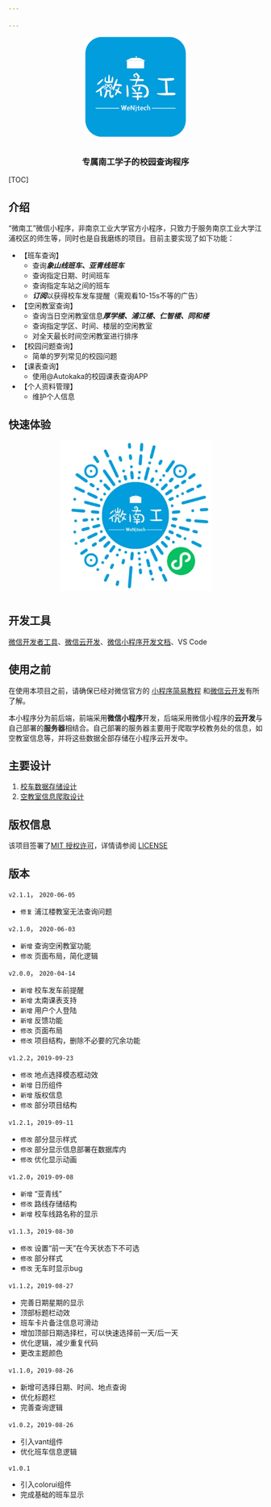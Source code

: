 ```yaml
---

---
```


<p align="center">
  <img alt="logo" src="./resource/WeNjtech.png" width="200" style="margin-bottom: 10px;">
</p>
<h3 align="center">专属南工学子的校园查询程序</h3>

[TOC]

## 介绍

“微南工”微信小程序，非南京工业大学官方小程序，只致力于服务南京工业大学江浦校区的师生等，同时也是自我磨练的项目。目前主要实现了如下功能：

- 【班车查询】
  - 查询***象山线班车、亚青线班车***
  - 查询指定日期、时间班车
  - 查询指定车站之间的班车
  - ***订阅***以获得校车发车提醒（需观看10-15s不等的广告）
- 【空闲教室查询】
  - 查询当日空闲教室信息***厚学楼、浦江楼、仁智楼、同和楼***
  - 查询指定学区、时间、楼层的空闲教室
  - 对全天最长时间空闲教室进行排序
- 【校园问题查询】
  - 简单的罗列常见的校园问题
- 【课表查询】
  - 使用@Autokaka的校园课表查询APP
- 【个人资料管理】
  - 维护个人信息

## 快速体验

<p align="center">
  <img alt="logo" src="./resource/推广.jpg
" width="300" style="margin-bottom: 10px;">
</p>


## 开发工具

[微信开发者工具](https://developers.weixin.qq.com/miniprogram/dev/devtools/devtools.html )、[微信云开发](https://developers.weixin.qq.com/miniprogram/dev/wxcloud/basis/getting-started.html)、[微信小程序开发文档](https://developers.weixin.qq.com/miniprogram/dev/framework/)、VS Code

## 使用之前

在使用本项目之前，请确保已经对微信官方的 [小程序简易教程](https://mp.weixin.qq.com/debug/wxadoc/dev/) 和[微信云开发](https://developers.weixin.qq.com/miniprogram/dev/wxcloud/basis/getting-started.html)有所了解。

本小程序分为前后端，前端采用**微信小程序**开发，后端采用微信小程序的**云开发**与自己部署的**服务器**相结合。自己部署的服务器主要用于爬取学校教务处的信息，如空教室信息等，并将这些数据全部存储在小程序云开发中。

## 主要设计

1. [校车数据存储设计]("./resource/校车数据存储设计.md")
2. [空教室信息爬取设计]("./resource/解析[查询空教室]请求.md")

## 版权信息

该项目签署了[MIT 授权许可](http://www.opensource.org/licenses/mit-license.php)，详情请参阅 [LICENSE](LICENSE)

## 版本

`v2.1.1`， `2020-06-05`

- `修复`  浦江楼教室无法查询问题

`v2.1.0`， `2020-06-03`

- `新增` 查询空闲教室功能
- `修改` 页面布局，简化逻辑

`v2.0.0`， `2020-04-14`

- `新增` 校车发车前提醒
- `新增` 太南课表支持
- `新增` 用户个人登陆
- `新增` 反馈功能
- `修改` 页面布局
- `修改`  项目结构，删除不必要的冗余功能

`v1.2.2`，`2019-09-23`

- `修改` 地点选择模态框动效
- `新增` 日历组件
- `新增` 版权信息
- `修改` 部分项目结构

`v1.2.1`，`2019-09-11`

- `修改` 部分显示样式
- `修改` 部分显示信息部署在数据库内
- `修改` 优化显示动画

`v1.2.0`，`2019-09-08`

- `新增` “亚青线”
- `修改` 路线存储结构
- `新增` 校车线路名称的显示

`v1.1.3`，`2019-08-30`

- `修改` 设置“前一天”在今天状态下不可选
- `修改` 部分样式
- `修改` 无车时显示bug

`v1.1.2`，`2019-08-27`

- 完善日期星期的显示
- 顶部标题栏动效
- 班车卡片备注信息可滑动
- 增加顶部日期选择栏，可以快速选择前一天/后一天
- 优化逻辑，减少重复代码
- 更改主题颜色

`v1.1.0`，`2019-08-26`

- 新增可选择日期、时间、地点查询
- 优化标题栏
- 完善查询逻辑

`v1.0.2`，`2019-08-26`

- 引入vant组件
- 优化班车信息逻辑

`v1.0.1`

- 引入colorui组件
- 完成基础的班车显示
